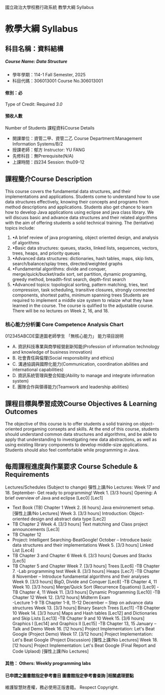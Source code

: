 國立政治大學校務行政系統 教學大綱 Syllabus
# 教學大綱 Syllabus
##  科目名稱：資料結構 
#####  Course Name: Data Structure
  * 學年學期：114-1 Fall Semester, 2025 
  * 科目代碼：306013001 Course No.306013001
#### 修別：必
Type of Credit: Required 
_3.0_
#### 預收人數
Number of Students
課程資料Course Details
  * 開課單位：資管二甲、資管二乙 Course Department:Management Information Systems/B/2 
  * 授課老師：郁方 Instructor: YU FANG 
  * 先修科目：無Prerequisite(N/A)
  * 上課時間：四234 Session: thu09-12
##  課程簡介Course Description
This course covers the fundamental data structures, and their implementations and applications. Students come to understand how to use data structures effectively, knowing their concepts and programs from method descriptions and applications. Students also get chance to learn how to develop Java applications using eclipse and java class library. 
We will discuss basic and advance data structures and their related algorithms with the aim of offering students a solid technical training. The (tentative) topics include:
  1. •A brief review of java programing, object oriented design, and analysis of algorithms
  2. •Basic data structures: queues, stacks, linked lists, sequences, vectors, trees, heaps, and priority queues
  3. •Advanced data structures: dictionaries, hash tables, maps, skip lists, search/balance/splay trees, directed/weighted graphs
  4. •Fundamental algorithms: divide and conquer, merge/quick/bucket/radix sort, set partition, dynamic programing, greedy method, breadth-first search, depth-first search
  5. •Advanced topics: topological sorting, pattern matching, tries, text compression, task scheduling, transitive closures, strongly connected components, shortest paths, minimum spanning trees 
Students are required to implement a middle size system to relaize what they have learned in the course. The course is qulified to the adjustable course. There will be no lectures on Week 2, 16, and 18.
###  核心能力分析圖 Core Competence Analysis Chart
012345ABCDE雷達圖老師學生
「無核心能力」 
能力項目說明
  * A. 資訊科技專業與商學經營創新知能(Profession of information technology and knowledge of business innovation)
  * B. 社會責任與倫理(Social responsibility and ethics)
  * C. 溝通協調與國際化能力(Communication, coordination abilities and international capabilities)
  * D. 資訊系統管理與整合知能(Ability to manage and integrate information system)
  * E. 團隊合作與領導能力(Teamwork and leadership abilities)
##  課程目標與學習成效Course Objectives & Learning Outcomes 
The objective of this course is to offer students a solid training on object-oriented prorgaming consepts and skills. At the end of this course, students should understand common data structures and algorithms, and be able to apply that understanding to investigating new data abstractions, as well as using existing library components to develop middle-size applications. Students should also feel comfortable while programming in Java.
##  每周課程進度與作業要求 Course Schedule & Requirements
Lectures/Schedules (Subject to change)
彈性上課/No Lectures: Week 17 and 18.
September- Get ready to programming!
Week 1. [3/3 hours] Opening: A brief overview of Java and eclipse [Lec0] [Lec1]  
- Text Book (TB) Chapter 1
Week 2. [6 hours] Java environement setup. [彈性上課/No Lectures]
Week 3. [3/3 hours] Introduction: Object-oriented design and abstract data type [Lec2]  
- TB Chapter 2
Week 4. [3/3 hours] Text matching and Class project announcements [Lec3]  
- TB Chapter 12   
- Project: Intelligent Searching-BeatGoogle!
October – Introduce basic data structures and their implementations
Week 5. [3/3 hours] Linked List [Lec4]  
- TB Chapter 3 and Chapter 6 
Week 6. [3/3 hours] Queues and Stacks [Lec5]   
- TB Chapter 5 and Chapter
Week 7. [3/3 hours] Trees [Lec6]
-TB Chapter 7. 
-Lab programming test
Week 8. [3/3 hours] Heaps [Lec7] 
-TB Chapter 8
November – Introduce fundamental algorithms and their analyses
Week 9. [3/3 hours] BigO, Divide and Conquer [Lec8] 
-TB Chapter 4, 11
Week 10. [3/3 hours] Merge/Quick Sort (Recurrence Equations) [Lec9]
-TB Chapter 4, 11
Week 11. [3/3 hours] Dynamic Programming [Lec10]
-TB Chapter 12
Week 12. [3/12 hours] Midterm Exam   
-Lecture 1-9 TB Chapter 1-8, 11-12
December – Step on advance data structures
Week 13. [3/3 hours] Binary Search Trees [Lec11]
-TB Chapter 10
Week 14. [3/3 hours] Maps and Hash tables [Lec12] and Dictionaries and Skip Lists [Lec13] 
-TB Chapter 9 and 10
Week 15. [3/6 hours] Graphics I [Lec14] and Graphics II [Lec15] 
-TB Chapter 13, 15
January – Talk and Demo 
Week 16. [12 hours] Project Implementation: Let's Beat Google (Project Demo)
Week 17. [3/12 hours] Project Implementation: Let's Beat Google (Project Discussion) [彈性上課/No Lectures]
Week 18. [12 hours] Project Implementation: Let's Beat Google (Final Report and Code Uplaod) [彈性上課/No Lectures]
####  其他： Others: Weekly programming labs 
####  已申請之圖書館指定參考書目  圖書館指定參考書查詢 |相關處理要點
維護智慧財產權，務必使用正版書籍。 Respect Copyright.